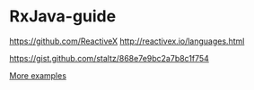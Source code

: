 # RxJava-guide

https://github.com/ReactiveX
http://reactivex.io/languages.html

https://gist.github.com/staltz/868e7e9bc2a7b8c1f754

[More examples](https://github.com/ReactiveX/RxJava/wiki/How-To-Use-RxJava)


